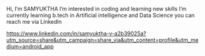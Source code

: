  Hi, I’m SAMYUKTHA
 I’m interested in coding and learning new skills
 I’m currently learning b.tech in Artificial intelligence and Data Science
 you can  reach me via LinkedIn
 
https://www.linkedin.com/in/samyuktha-v-a2b39025a?utm_source=share&utm_campaign=share_via&utm_content=profile&utm_medium=android_app
